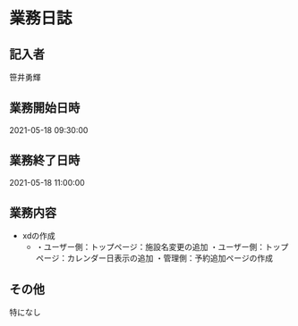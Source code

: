 # 業務日誌

## 記入者

笹井勇輝

## 業務開始日時

2021-05-18 09:30:00

## 業務終了日時

2021-05-18 11:00:00

## 業務内容

- xdの作成
	- ・ユーザー側：トップページ：施設名変更の追加
・ユーザー側：トップページ：カレンダー日表示の追加
・管理側：予約追加ページの作成

## その他

特になし